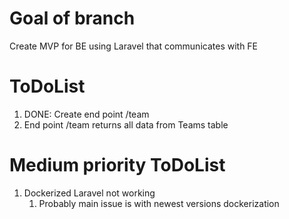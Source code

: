 # Goal of branch
Create MVP for BE using Laravel that communicates with FE

# ToDoList
1. DONE: Create end point /team
2. End point /team returns all data from Teams table

# Medium priority ToDoList
1. Dockerized Laravel not working
    1. Probably main issue is with newest versions dockerization